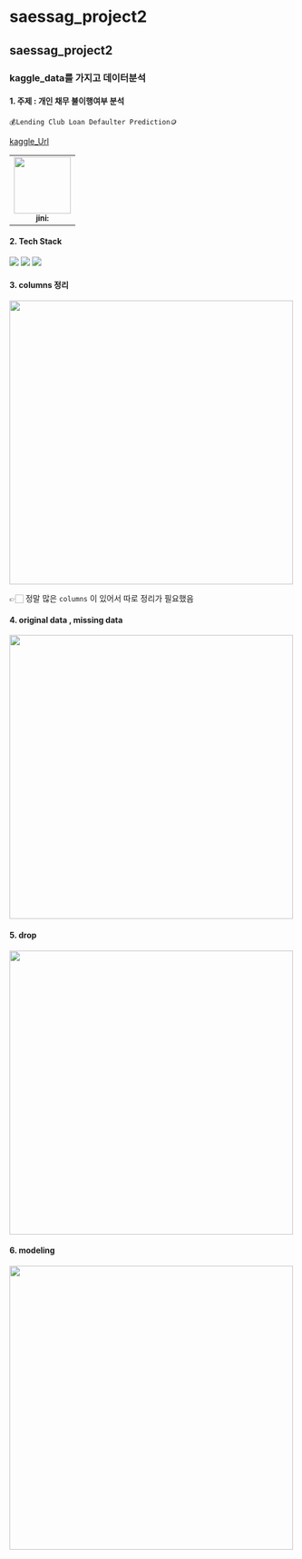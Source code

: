 # saessag_project2

<h2>saessag_project2</h2>

<h3>kaggle_data를 가지고 데이터분석 </h3>
<h4> 1. 주제 : 개인 채무 불이행여부 분석</h4>

`💰Lending Club Loan Defaulter Prediction🪙`

[kaggle_Url](https://www.kaggle.com/code/faressayah/lending-club-loan-defaulters-prediction)


<table>
  <tbody>
    <tr>
      <td align="center">
        <img src="https://github.com/chocojini/saessag_project1/assets/150269712/314f2583-9bbb-4508-bac0-ed7bb90b07d7" width="100px;"><br />
        <sub><b>jini:</b></sub>
      </td>
    </tr>
  </tbody>
</table>

<h4> 2. Tech Stack </h4>
<div align=left>
  <img src="https://img.shields.io/badge/python-3776AB?style=for-the-badge&logo=python&logoColor=white"> 
  <img src="https://img.shields.io/badge/pandas-150458?style=for-the-badge&logo=pandas&logoColor=white"> 
  <img src="https://img.shields.io/badge/numpy-013243?style=for-the-badge&logo=numpy&logoColor=white">


<h4> 3. columns 정리</h4>
<img src="https://github.com/chocojini/saessag_project2/assets/150269712/5ff6d5e7-39b5-4597-8a29-a5bbeca4dc4f" width="500px;">
<br>

 👉🏻 정말 많은  `columns`  이 있어서 따로 정리가 필요했음 


<h4> 4. original data , missing data</h4>
 <img src="https://github.com/chocojini/saessag_project2/assets/150269712/c65e5da1-0972-4d3f-8318-0eea4081eaf5" width="500px;">
 

<h4> 5. drop </h4>
  <img src="https://github.com/chocojini/saessag_project2/assets/150269712/cd05eb4d-7b81-4d1b-b851-aac4f9209690" width="500px;">

<h4> 6. modeling</h4>

<img src = "https://github.com/chocojini/saessag_project2/assets/150269712/36516a89-f49a-4565-b507-a6f90cf099d4" width="500px;">

  
